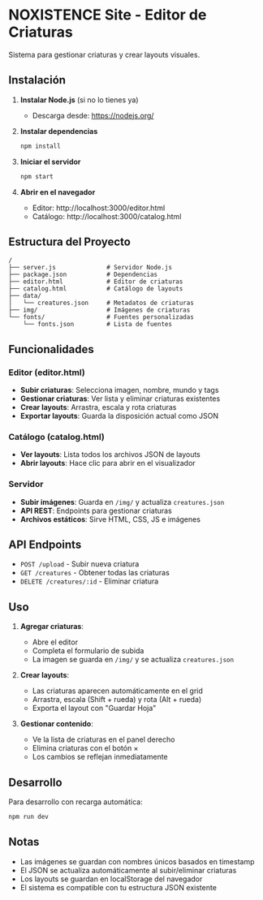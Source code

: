 # NOXISTENCE Site - Editor de Criaturas

Sistema para gestionar criaturas y crear layouts visuales.

## Instalación

1. **Instalar Node.js** (si no lo tienes ya)
   - Descarga desde: https://nodejs.org/

2. **Instalar dependencias**
   ```bash
   npm install
   ```

3. **Iniciar el servidor**
   ```bash
   npm start
   ```

4. **Abrir en el navegador**
   - Editor: http://localhost:3000/editor.html
   - Catálogo: http://localhost:3000/catalog.html

## Estructura del Proyecto

```
/
├── server.js              # Servidor Node.js
├── package.json           # Dependencias
├── editor.html            # Editor de criaturas
├── catalog.html           # Catálogo de layouts
├── data/
│   └── creatures.json     # Metadatos de criaturas
├── img/                   # Imágenes de criaturas
└── fonts/                 # Fuentes personalizadas
    └── fonts.json         # Lista de fuentes
```

## Funcionalidades

### Editor (editor.html)
- **Subir criaturas**: Selecciona imagen, nombre, mundo y tags
- **Gestionar criaturas**: Ver lista y eliminar criaturas existentes
- **Crear layouts**: Arrastra, escala y rota criaturas
- **Exportar layouts**: Guarda la disposición actual como JSON

### Catálogo (catalog.html)
- **Ver layouts**: Lista todos los archivos JSON de layouts
- **Abrir layouts**: Hace clic para abrir en el visualizador

### Servidor
- **Subir imágenes**: Guarda en `/img/` y actualiza `creatures.json`
- **API REST**: Endpoints para gestionar criaturas
- **Archivos estáticos**: Sirve HTML, CSS, JS e imágenes

## API Endpoints

- `POST /upload` - Subir nueva criatura
- `GET /creatures` - Obtener todas las criaturas
- `DELETE /creatures/:id` - Eliminar criatura

## Uso

1. **Agregar criaturas**:
   - Abre el editor
   - Completa el formulario de subida
   - La imagen se guarda en `/img/` y se actualiza `creatures.json`

2. **Crear layouts**:
   - Las criaturas aparecen automáticamente en el grid
   - Arrastra, escala (Shift + rueda) y rota (Alt + rueda)
   - Exporta el layout con "Guardar Hoja"

3. **Gestionar contenido**:
   - Ve la lista de criaturas en el panel derecho
   - Elimina criaturas con el botón ×
   - Los cambios se reflejan inmediatamente

## Desarrollo

Para desarrollo con recarga automática:
```bash
npm run dev
```

## Notas

- Las imágenes se guardan con nombres únicos basados en timestamp
- El JSON se actualiza automáticamente al subir/eliminar criaturas
- Los layouts se guardan en localStorage del navegador
- El sistema es compatible con tu estructura JSON existente 